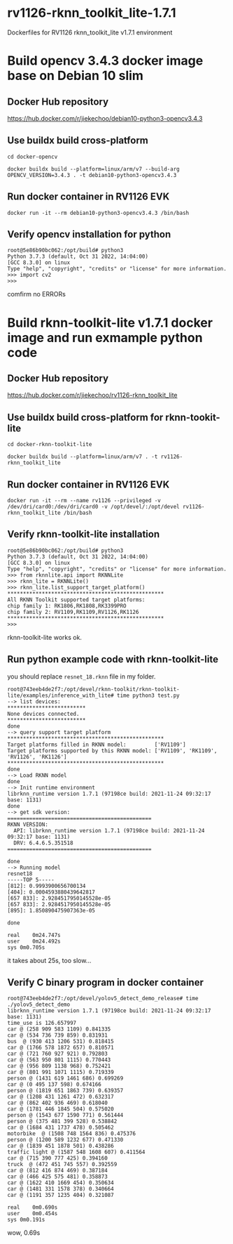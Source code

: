# rv1126-rknn_toolkit_lite-1.7.1
Dockerfiles for RV1126 rknn_toolkit_lite v1.7.1 environment

# Build opencv 3.4.3 docker image base on Debian 10 slim

## Docker Hub repository

https://hub.docker.com/r/jiekechoo/debian10-python3-opencv3.4.3

## Use buildx build cross-platform

```
cd docker-opencv

docker buildx build --platform=linux/arm/v7 --build-arg OPENCV_VERSION=3.4.3 . -t debian10-python3-opencv3.4.3
```
## Run docker container in RV1126 EVK
```
docker run -it --rm debian10-python3-opencv3.4.3 /bin/bash
```
## Verify opencv installation for python
```
root@5e86b90bc062:/opt/build# python3
Python 3.7.3 (default, Oct 31 2022, 14:04:00) 
[GCC 8.3.0] on linux
Type "help", "copyright", "credits" or "license" for more information.
>>> import cv2
>>>   
```
comfirm no ERRORs

# Build rknn-toolkit-lite v1.7.1 docker image and run exmample python code

## Docker Hub repository

https://hub.docker.com/r/jiekechoo/rv1126-rknn_toolkit_lite

## Use buildx build cross-platform for rknn-tookit-lite
```
cd docker-rknn-toolkit-lite

docker buildx build --platform=linux/arm/v7 . -t rv1126-rknn_toolkit_lite  
```
## Run docker container in RV1126 EVK
```
docker run -it --rm --name rv1126 --privileged -v /dev/dri/card0:/dev/dri/card0 -v /opt/devel/:/opt/devel rv1126-rknn_toolkit_lite /bin/bash
```
## Verify rknn-toolkit-lite installation
```
root@5e86b90bc062:/opt/build# python3
Python 3.7.3 (default, Oct 31 2022, 14:04:00) 
[GCC 8.3.0] on linux
Type "help", "copyright", "credits" or "license" for more information.
>>> from rknnlite.api import RKNNLite
>>> rknn_lite = RKNNLite()
>>> rknn_lite.list_support_target_platform()
**************************************************
All RKNN Toolkit supported target platforms:
chip family 1: RK1806,RK1808,RK3399PRO
chip family 2: RV1109,RK1109,RV1126,RK1126
**************************************************
>>> 
```
rknn-toolkit-lite works ok.

## Run python example code with rknn-toolkit-lite
you should replace `resnet_18.rknn` file in my folder.
```
root@743eeb4de2f7:/opt/devel/rknn-toolkit/rknn-toolkit-lite/examples/inference_with_lite# time python3 test.py 
--> list devices:
*************************
None devices connected.
*************************
done
--> query support target platform
**************************************************
Target platforms filled in RKNN model:         ['RV1109']
Target platforms supported by this RKNN model: ['RV1109', 'RK1109', 'RV1126', 'RK1126']
**************************************************
done
--> Load RKNN model
done
--> Init runtime environment
librknn_runtime version 1.7.1 (97198ce build: 2021-11-24 09:32:17 base: 1131)
done
--> get sdk version:
==============================================
RKNN VERSION:
  API: librknn_runtime version 1.7.1 (97198ce build: 2021-11-24 09:32:17 base: 1131)
  DRV: 6.4.6.5.351518
==============================================

done
--> Running model
resnet18
-----TOP 5-----
[812]: 0.9993900656700134
[404]: 0.0004593880439642817
[657 833]: 2.9284517950145528e-05
[657 833]: 2.9284517950145528e-05
[895]: 1.850890475907363e-05

done

real	0m24.747s
user	0m24.492s
sys	0m0.705s

```
it takes about 25s, too slow...

## Verify C binary program in docker container
```
root@743eeb4de2f7:/opt/devel/yolov5_detect_demo_release# time ./yolov5_detect_demo 
librknn_runtime version 1.7.1 (97198ce build: 2021-11-24 09:32:17 base: 1131)
time_use is 126.657997
car @ (258 909 583 1109) 0.841335
car @ (534 736 739 859) 0.831931
bus  @ (930 413 1206 531) 0.818415
car @ (1766 578 1872 657) 0.810571
car @ (721 760 927 921) 0.792803
car @ (563 950 801 1115) 0.770443
car @ (956 809 1138 968) 0.752421
car @ (801 991 1071 1115) 0.719339
person @ (1431 619 1461 686) 0.699269
car @ (0 495 137 598) 0.674166
person @ (1819 651 1863 739) 0.639357
car @ (1208 431 1261 472) 0.632317
car @ (862 402 936 469) 0.618040
car @ (1781 446 1845 504) 0.575020
person @ (1543 677 1590 771) 0.561444
person @ (375 481 399 528) 0.538842
car @ (1684 431 1737 478) 0.505462
motorbike  @ (1508 748 1564 836) 0.475376
person @ (1200 589 1232 677) 0.471330
car @ (1839 451 1878 501) 0.438286
traffic light @ (1587 548 1608 607) 0.411564
car @ (715 390 777 425) 0.394160
truck  @ (472 451 745 557) 0.392559
car @ (812 416 874 469) 0.387184
car @ (466 425 575 481) 0.358873
car @ (1622 410 1669 454) 0.350634
car @ (1481 331 1578 378) 0.340664
car @ (1191 357 1235 404) 0.321087

real	0m0.690s
user	0m0.454s
sys	0m0.191s
```
wow, 0.69s 
